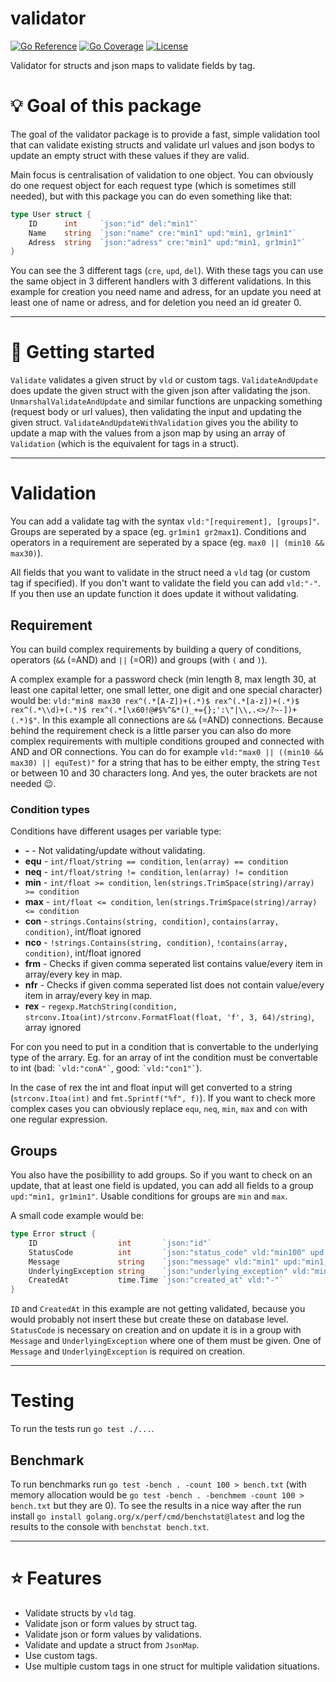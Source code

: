 # validator

[![Go Reference](https://pkg.go.dev/badge/github.com/siherrmann/validator.svg)](https://pkg.go.dev/github.com/siherrmann/validator)
[![Go Coverage](https://github.com/siherrmann/validator/wiki/coverage.svg)](https://raw.githack.com/wiki/siherrmann/validator/coverage.html)
[![License](https://img.shields.io/badge/License-Apache%202.0-blue.svg)](https://github.com/siherrmann/validator/blob/master/LICENSE)

Validator for structs and json maps to validate fields by tag.

# 💡 Goal of this package

The goal of the validator package is to provide a fast, simple validation tool that can validate existing structs and validate url values and json bodys to update an empty struct with these values if they are valid.

Main focus is centralisation of validation to one object. You can obviously do one request object for each request type (which is sometimes still needed), but with this package you can do even something like that:
```go
type User struct {
	ID		int		`json:"id" del:"min1"`
	Name	string	`json:"name" cre:"min1" upd:"min1, gr1min1"`
	Adress	string	`json:"adress" cre:"min1" upd:"min1, gr1min1"`
}
```
You can see the 3 different tags (`cre`, `upd`, `del`). With these tags you can use the same object in 3 different handlers with 3 different validations. In this example for creation you need name and adress, for an update you need at least one of name or adress, and for deletion you need an id greater 0.

---

# 🚀 Getting started

`Validate` validates a given struct by `vld` or custom tags. `ValidateAndUpdate` does update the given struct with the given json after validating the json. `UnmarshalValidateAndUpdate` and similar functions are unpacking something (request body or url values), then validating the input and updating the given struct. `ValidateAndUpdateWithValidation` gives you the ability to update a map with the values from a json map by using an array of `Validation` (which is the equivalent for tags in a struct).

---

# Validation

You can add a validate tag with the syntax `vld:"[requirement], [groups]"`.
Groups are seperated by a space (eg. `gr1min1 gr2max1`).
Conditions and operators in a requirement are seperated by a space (eg. `max0 || (min10 && max30)`).

All fields that you want to validate in the struct need a `vld` tag (or custom tag if specified).
If you don't want to validate the field you can add `vld:"-"`. If you then use an update function it does update it without validating.

## Requirement

You can build complex requirements by building a query of conditions, operators (`&&` (=AND) and `||` (=OR)) and groups (with `(` and `)`).

A complex example for a password check (min length 8, max length 30, at least one capital letter, one small letter, one digit and one special character) would be:
`vld:"min8 max30 rex^(.*[A-Z])+(.*)$ rex^(.*[a-z])+(.*)$ rex^(.*\\d)+(.*)$ rex^(.*[\x60!@#$%^&*()_+={};':\"|\\,.<>/?~-])+(.*)$"`.
In this example all connections are `&&` (=AND) connections. Because behind the requirement check is a little parser you can also do more complex requirements with multiple conditions grouped and connected with AND and OR connections.
You can do for example `vld:"max0 || ((min10 && max30) || equTest)"` for a string that has to be either empty, the string `Test` or between 10 and 30 characters long. And yes, the outer brackets are not needed 😉.

### Condition types

Conditions have different usages per variable type:
- **-** - Not validating/update without validating.
- **equ** - `int/float/string == condition`, `len(array) == condition`
- **neq** - `int/float/string != condition`, `len(array) != condition`
- **min** - `int/float >= condition`, `len(strings.TrimSpace(string)/array) >= condition`
- **max** - `int/float <= condition`, `len(strings.TrimSpace(string)/array) <= condition`
- **con** - `strings.Contains(string, condition)`, `contains(array, condition)`, int/float ignored
- **nco** - `!strings.Contains(string, condition)`, `!contains(array, condition)`, int/float ignored
- **frm** - Checks if given comma seperated list contains value/every item in array/every key in map.
- **nfr** - Checks if given comma seperated list does not contain value/every item in array/every key in map.
- **rex** - `regexp.MatchString(condition, strconv.Itoa(int)/strconv.FormatFloat(float, 'f', 3, 64)/string)`, array ignored

For con you need to put in a condition that is convertable to the underlying type of the arrary.
Eg. for an array of int the condition must be convertable to int (bad: `` `vld:"conA"` ``, good: `` `vld:"con1"` ``).

In the case of rex the int and float input will get converted to a string (`strconv.Itoa(int)` and `fmt.Sprintf("%f", f)`).
If you want to check more complex cases you can obviously replace `equ`, `neq`, `min`, `max` and `con` with one regular expression.

## Groups

You also have the posibillity to add groups. So if you want to check on an update, that at least one field is updated, you can add all fields to a group `upd:"min1, gr1min1"`.
Usable conditions for groups are `min` and `max`.

A small code example would be:

```go
type Error struct {
	ID                  int       `json:"id"`
	StatusCode          int       `json:"status_code" vld:"min100" upd:"min100, gr1min1"`
	Message             string    `json:"message" vld:"min1" upd:"min1, gr1min1"`
	UnderlyingException string    `json:"underlying_exception" vld:"min1, gr1min1" upd:"min1, gr1min1"`
	CreatedAt           time.Time `json:"created_at" vld:"-"`
}
```

`ID` and `CreatedAt` in this example are not getting validated, because you would probably not insert these but create these on database level.
`StatusCode` is necessary on creation and on update it is in a group with `Message` and `UnderlyingException` where one of them must be given.
One of `Message` and `UnderlyingException` is required on creation.

---

# Testing

To run the tests run `go test ./...`.

## Benchmark

To run benchmarks run `go test -bench . -count 100 > bench.txt` (with memory allocation would be `go test -bench . -benchmem -count 100 > bench.txt` but they are 0). To see the results in a nice way after the run install `go install golang.org/x/perf/cmd/benchstat@latest` and log the results to the console with `benchstat bench.txt`.

---

# ⭐ Features

- Validate structs by `vld` tag.
- Validate json or form values by struct tag.
- Validate json or form values by validations.
- Validate and update a struct from `JsonMap`.
- Use custom tags.
- Use multiple custom tags in one struct for multiple validation situations.
